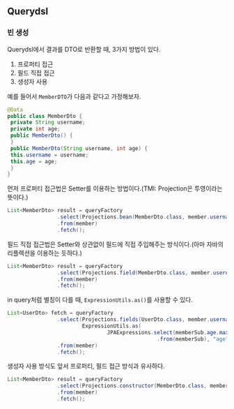 ## Querydsl

### 빈 생성

Querydsl에서 결과를 DTO로 반환할 때, 3가지 방법이 있다.

1. 프로퍼티 접근
2. 필드 직접 접근
3. 생성자 사용

예를 들어서 `MemberDTO`가 다음과 같다고 가정해보자.

```java
@Data
public class MemberDto {
 private String username;
 private int age;
 public MemberDto() {
 }
 public MemberDto(String username, int age) {
 this.username = username;
 this.age = age;
 }
}
```

먼저 프로퍼티 접근법은 Setter를 이용하는 방법이다.(TMI: Projection은 투영이라는 뜻이다.)

```java
List<MemberDto> result = queryFactory
                .select(Projections.bean(MemberDto.class, member.username, member.age))
                .from(member)
                .fetch();
```

필드 직접 접근법은 Setter와 상관없이 필드에 직접 주입해주는 방식이다.(아마 자바의 리플렉션을 이용하는 듯하다.)

```java
List<MemberDto> result = queryFactory
                .select(Projections.field(MemberDto.class, member.username, member.age))
                .from(member)
                .fetch();
```

in query처럼 별칭이 다를 때, `ExpressionUtils.as()`를 사용할 수 있다.

```java
List<UserDto> fetch = queryFactory
                .select(Projections.fields(UserDto.class, member.username.as("name"),
                        ExpressionUtils.as(
                                JPAExpressions.select(memberSub.age.max())
                                                .from(memberSub), "age")))
                .from(member)
                .fetch();
```

생성자 사용 방식도 앞서 프로퍼티, 필드 접근 방식과 유사하다.

```java
List<MemberDto> result = queryFactory
                .select(Projections.constructor(MemberDto.class, member.username, member.age))
                .from(member)
                .fetch();
```




